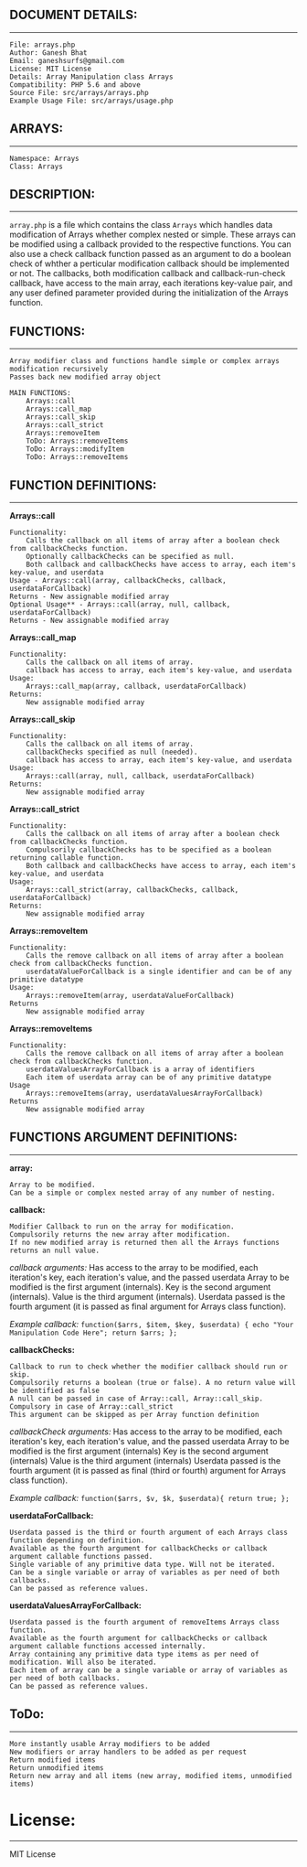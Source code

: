 ## DOCUMENT DETAILS:
--------------------

    File: arrays.php
    Author: Ganesh Bhat
    Email: ganeshsurfs@gmail.com 
    License: MIT License
    Details: Array Manipulation class Arrays
    Compatibility: PHP 5.6 and above
    Source File: src/arrays/arrays.php
    Example Usage File: src/arrays/usage.php


## ARRAYS:
---------

    Namespace: Arrays
    Class: Arrays


## DESCRIPTION:
---------------

`array.php` is a file which contains the class `Arrays` which handles data modification of Arrays whether complex nested or simple. These arrays can be modified using a callback provided to the respective functions. You can also use a check callback function passed as an argument to do a boolean check of whther a perticular modification callback should be implemented or not. The callbacks, both modification callback and callback-run-check callback, have access to the main array, each iterations key-value pair, and any user defined parameter provided during the initialization of the Arrays function.  


## FUNCTIONS: 
-------------

    Array modifier class and functions handle simple or complex arrays modification recursively
    Passes back new modified array object
        
    MAIN FUNCTIONS: 
        Arrays::call
        Arrays::call_map
        Arrays::call_skip
        Arrays::call_strict
        Arrays::removeItem
        ToDo: Arrays::removeItems
        ToDo: Arrays::modifyItem
        ToDo: Arrays::removeItems


## FUNCTION DEFINITIONS:
------------------------


**Arrays::call**

    Functionality: 
        Calls the callback on all items of array after a boolean check from callbackChecks function. 
        Optionally callbackChecks can be specified as null. 
        Both callback and callbackChecks have access to array, each item's key-value, and userdata
    Usage - Arrays::call(array, callbackChecks, callback, userdataForCallback)
    Returns - New assignable modified array
    Optional Usage** - Arrays::call(array, null, callback, userdataForCallback)
    Returns - New assignable modified array


**Arrays::call_map**

    Functionality: 
        Calls the callback on all items of array. 
        callback has access to array, each item's key-value, and userdata
    Usage:
        Arrays::call_map(array, callback, userdataForCallback)
    Returns: 
        New assignable modified array
      
        
**Arrays::call_skip**

    Functionality: 
        Calls the callback on all items of array. 
        callbackChecks specified as null (needed). 
        callback has access to array, each item's key-value, and userdata
    Usage:
        Arrays::call(array, null, callback, userdataForCallback)
    Returns:
        New assignable modified array


**Arrays::call_strict**

    Functionality: 
        Calls the callback on all items of array after a boolean check from callbackChecks function. 
        Compulsorily callbackChecks has to be specified as a boolean returning callable function. 
        Both callback and callbackChecks have access to array, each item's key-value, and userdata
    Usage:
        Arrays::call_strict(array, callbackChecks, callback, userdataForCallback)
    Returns: 
        New assignable modified array


**Arrays::removeItem**

    Functionality: 
        Calls the remove callback on all items of array after a boolean check from callbackChecks function. 
        userdataValueForCallback is a single identifier and can be of any primitive datatype
    Usage:
        Arrays::removeItem(array, userdataValueForCallback)
    Returns
        New assignable modified array


**Arrays::removeItems**

    Functionality: 
        Calls the remove callback on all items of array after a boolean check from callbackChecks function. 
        userdataValuesArrayForCallback is a array of identifiers
        Each item of userdata array can be of any primitive datatype
    Usage
        Arrays::removeItems(array, userdataValuesArrayForCallback)
    Returns
        New assignable modified array


## FUNCTIONS ARGUMENT DEFINITIONS: 
----------------------------------


**array:** 

    Array to be modified.
    Can be a simple or complex nested array of any number of nesting.
        
        
**callback:**

    Modifier Callback to run on the array for modification. 
    Compulsorily returns the new array after modification. 
    If no new modified array is returned then all the Arrays functions returns an null value.
    
*callback arguments:*
    Has access to the array to be modified, each iteration's key, each iteration's value, and the passed userdata
    Array to be modified is the first argument (internals).
    Key is the second argument (internals).
    Value is the third argument (internals).
    Userdata passed is the fourth argument (it is passed as final argument for Arrays class function).


*Example callback:*
`function($arrs, $item, $key, $userdata) { echo "Your Manipulation Code Here"; return $arrs; };`
        
        
**callbackChecks:**

    Callback to run to check whether the modifier callback should run or skip.
    Compulsorily returns a boolean (true or false). A no return value will be identified as false
    A null can be passed in case of Array::call, Array::call_skip. Compulsory in case of Array::call_strict
    This argument can be skipped as per Array function definition

*callbackCheck arguments:*
    Has access to the array to be modified, each iteration's key, each iteration's value, and the passed userdata
    Array to be modified is the first argument (internals)
    Key is the second argument (internals)
    Value is the third argument (internals)
    Userdata passed is the fourth argument (it is passed as final (third or fourth) argument for Arrays class function).
 
*Example callback:*
`function($arrs, $v, $k, $userdata){ return true; };`
        
        
**userdataForCallback:**

    Userdata passed is the third or fourth argument of each Arrays class function depending on definition.
    Available as the fourth argument for callbackChecks or callback argument callable functions passed.
    Single variable of any primitive data type. Will not be iterated.
    Can be a single variable or array of variables as per need of both callbacks.
    Can be passed as reference values.
    
    
**userdataValuesArrayForCallback:**

    Userdata passed is the fourth argument of removeItems Arrays class function.
    Available as the fourth argument for callbackChecks or callback argument callable functions accessed internally.
    Array containing any primitive data type items as per need of modification. Will also be iterated.
    Each item of array can be a single variable or array of variables as per need of both callbacks.
    Can be passed as reference values.


## ToDo:
--------

    More instantly usable Array modifiers to be added
    New modifiers or array handlers to be added as per request
    Return modified items
    Return unmodified items
    Return new array and all items (new array, modified items, unmodified items)


# License: 
----------

MIT License
